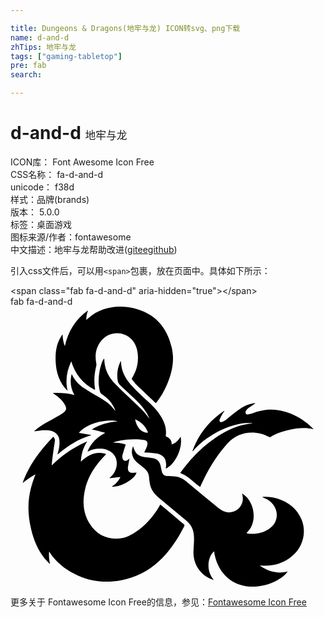 ```yaml
---

title: Dungeons & Dragons(地牢与龙) ICON转svg、png下载
name: d-and-d
zhTips: 地牢与龙
tags: ["gaming-tabletop"]
pre: fab
search: 

---
```


# d-and-d  <small style="font-size: 60%;font-weight: 100">地牢与龙</small>


<div class="detail-page">
<p>
<span>
ICON库：
<span class="badge-secondary badge">Font Awesome Icon Free</span> 
</span>
<br/>
<span>
CSS名称：
<span class="badge-secondary badge">fa-d-and-d</span> 
</span>
<br/>
<span>
unicode：
<span class="badge-secondary badge">f38d</span> 
<copy-btn content='f38d' btn-title=""></copy-btn>
<copy-btn :content='String.fromCodePoint(parseInt("f38d", 16))' btn-title="复制U"></copy-btn>
</span><br/><span>样式：<span class="badge-light badge">品牌(brands)</span></span>
<br/>
<span>
版本：
<span class="badge-secondary badge">5.0.0</span> 
</span><br/><span>标签：<span class="badge-light badge"><router-link to="/tags/gaming-tabletop.html">桌面游戏</router-link></span></span>
<br/>
<span>图标来源/作者：<span class="badge-light badge">fontawesome</span></span> 
<br/>
<span class="zh-detail">中文描述：<span class="badge-primary badge">地牢与龙</span><span class="help-link"><span>帮助改进</span>(<a href="https://gitee.com/liuwave/icon-helper/edit/master/json/fontawesome/brands/d-and-d.json" target="_blank" rel="noopener noreferrer">gitee</a><a href="https://github.com/liuwave/icon-helper/edit/master/json/fontawesome/brands/d-and-d.json" target="_blank" rel="noopener noreferrer">github</a></span>)</span><br/>
</p>
</div>
<div class="alert alert-dark">
  <i class="fab fa-d-and-d fa-xs"></i>
  <i class="fab fa-d-and-d fa-sm"></i>
  <i class="fab fa-d-and-d fa-lg"></i>
  <i class="fab fa-d-and-d fa-2x"></i>
  <i class="fab fa-d-and-d fa-3x"></i>
  <i class="fab fa-d-and-d fa-5x"></i>
  <i class="fab fa-d-and-d fa-7x"></i>
</div>
<div>
  <p>引入css文件后，可以用<code>&lt;span&gt;</code>包裹，放在页面中。具体如下所示：    
  </p>
  <div class="alert alert-primary" style="font-size: 14px">
    &lt;span class="fab fa-d-and-d" aria-hidden="true"&gt;&lt;/span&gt;
    <copy-btn content='<span class="fab fa-d-and-d" aria-hidden="true"></span>'></copy-btn>
  </div>
  <div class="alert alert-secondary">
    <i class="fab fa-d-and-d"
    style="font-size: 24px"
    aria-hidden="true"></i> fab fa-d-and-d
    <copy-btn content="fab fa-d-and-d" btn-title="复制图标名称"></copy-btn>
  </div>
</div>
<div id="svg" class="svg-wrap">
<svg xmlns="http://www.w3.org/2000/svg" viewBox="0 0 576 512"><path d="M82.5 98.9c-.6-17.2 2-33.8 12.7-48.2.3 7.4 1.2 14.5 4.2 21.6 5.9-27.5 19.7-49.3 42.3-65.5-1.9 5.9-3.5 11.8-3 17.7 8.7-7.4 18.8-17.8 44.4-22.7 14.7-2.8 29.7-2 42.1 1 38.5 9.3 61 34.3 69.7 72.3 5.3 23.1.7 45-8.3 66.4-5.2 12.4-12 24.4-20.7 35.1-2-1.9-3.9-3.8-5.8-5.6-42.8-40.8-26.8-25.2-37.4-37.4-1.1-1.2-1-2.2-.1-3.6 8.3-13.5 11.8-28.2 10-44-1.1-9.8-4.3-18.9-11.3-26.2-14.5-15.3-39.2-15-53.5.6-11.4 12.5-14.1 27.4-10.9 43.6.2 1.3.4 2.7 0 3.9-3.4 13.7-4.6 27.6-2.5 41.6.1.5.1 1.1.1 1.6 0 .3-.1.5-.2 1.1-21.8-11-36-28.3-43.2-52.2-8.3 17.8-11.1 35.5-6.6 54.1-15.6-15.2-21.3-34.3-22-55.2zm469.6 123.2c-11.6-11.6-25-20.4-40.1-26.6-12.8-5.2-26-7.9-39.9-7.1-10 .6-19.6 3.1-29 6.4-2.5.9-5.1 1.6-7.7 2.2-4.9 1.2-7.3-3.1-4.7-6.8 3.2-4.6 3.4-4.2 15-12 .6-.4 1.2-.8 2.2-1.5h-2.5c-.6 0-1.2.2-1.9.3-19.3 3.3-30.7 15.5-48.9 29.6-10.4 8.1-13.8 3.8-12-.5 1.4-3.5 3.3-6.7 5.1-10 1-1.8 2.3-3.4 3.5-5.1-.2-.2-.5-.3-.7-.5-27 18.3-46.7 42.4-57.7 73.3.3.3.7.6 1 .9.3-.6.5-1.2.9-1.7 10.4-12.1 22.8-21.8 36.6-29.8 18.2-10.6 37.5-18.3 58.7-20.2 4.3-.4 8.7-.1 13.1-.1-1.8.7-3.5.9-5.3 1.1-18.5 2.4-35.5 9-51.5 18.5-30.2 17.9-54.5 42.2-75.1 70.4-.3.4-.4.9-.7 1.3 14.5 5.3 24 17.3 36.1 25.6.2-.1.3-.2.4-.4l1.2-2.7c12.2-26.9 27-52.3 46.7-74.5 16.7-18.8 38-25.3 62.5-20 5.9 1.3 11.4 4.4 17.2 6.8 2.3-1.4 5.1-3.2 8-4.7 8.4-4.3 17.4-7 26.7-9 14.7-3.1 29.5-4.9 44.5-1.3v-.5c-.5-.4-1.2-.8-1.7-1.4zM316.7 397.6c-39.4-33-22.8-19.5-42.7-35.6-.8.9 0-.2-1.9 3-11.2 19.1-25.5 35.3-44 47.6-10.3 6.8-21.5 11.8-34.1 11.8-21.6 0-38.2-9.5-49.4-27.8-12-19.5-13.3-40.7-8.2-62.6 7.8-33.8 30.1-55.2 38.6-64.3-18.7-6.2-33 1.7-46.4 13.9.8-13.9 4.3-26.2 11.8-37.3-24.3 10.6-45.9 25-64.8 43.9-.3-5.8 5.4-43.7 5.6-44.7.3-2.7-.6-5.3-3-7.4-24.2 24.7-44.5 51.8-56.1 84.6 7.4-5.9 14.9-11.4 23.6-16.2-8.3 22.3-19.6 52.8-7.8 101.1 4.6 19 11.9 36.8 24.1 52.3 2.9 3.7 6.3 6.9 9.5 10.3.2-.2.4-.3.6-.5-1.4-7-2.2-14.1-1.5-21.9 2.2 3.2 3.9 6 5.9 8.6 12.6 16 28.7 27.4 47.2 35.6 25 11.3 51.1 13.3 77.9 8.6 54.9-9.7 90.7-48.6 116-98.8 1-1.8.6-2.9-.9-4.2zm172-46.4c-9.5-3.1-22.2-4.2-28.7-2.9 9.9 4 14.1 6.6 18.8 12 12.6 14.4 10.4 34.7-5.4 45.6-11.7 8.1-24.9 10.5-38.9 9.1-1.2-.1-2.3-.4-3-.6 2.8-3.7 6-7 8.1-10.8 9.4-16.8 5.4-42.1-8.7-56.1-2.1-2.1-4.6-3.9-7-5.9-.3 1.3-.1 2.1.1 2.8 4.2 16.6-8.1 32.4-24.8 31.8-7.6-.3-13.9-3.8-19.6-8.5-19.5-16.1-39.1-32.1-58.5-48.3-5.9-4.9-12.5-8.1-20.1-8.7-4.6-.4-9.3-.6-13.9-.9-5.9-.4-8.8-2.8-10.4-8.4-.9-3.4-1.5-6.8-2.2-10.2-1.5-8.1-6.2-13-14.3-14.2-4.4-.7-8.9-1-13.3-1.5-13-1.4-19.8-7.4-22.6-20.3-5 11-1.6 22.4 7.3 29.9 4.5 3.8 9.3 7.3 13.8 11.2 4.6 3.8 7.4 8.7 7.9 14.8.4 4.7.8 9.5 1.8 14.1 2.2 10.6 8.9 18.4 17 25.1 16.5 13.7 33 27.3 49.5 41.1 17.9 15 13.9 32.8 13 56-.9 22.9 12.2 42.9 33.5 51.2 1 .4 2 .6 3.6 1.1-15.7-18.2-10.1-44.1.7-52.3.3 2.2.4 4.3.9 6.4 9.4 44.1 45.4 64.2 85 56.9 16-2.9 30.6-8.9 42.9-19.8 2-1.8 3.7-4.1 5.9-6.5-19.3 4.6-35.8.1-50.9-10.6.7-.3 1.3-.3 1.9-.3 21.3 1.8 40.6-3.4 57-17.4 19.5-16.6 26.6-42.9 17.4-66-8.3-20.1-23.6-32.3-43.8-38.9zM99.4 179.3c-5.3-9.2-13.2-15.6-22.1-21.3 13.7-.5 26.6.2 39.6 3.7-7-12.2-8.5-24.7-5-38.7 5.3 11.9 13.7 20.1 23.6 26.8 19.7 13.2 35.7 19.6 46.7 30.2 3.4 3.3 6.3 7.1 9.6 10.9-.8-2.1-1.4-4.1-2.2-6-5-10.6-13-18.6-22.6-25-1.8-1.2-2.8-2.5-3.4-4.5-3.3-12.5-3-25.1-.7-37.6 1-5.5 2.8-10.9 4.5-16.3.8-2.4 2.3-4.6 4-6.6.6 6.9 0 25.5 19.6 46 10.8 11.3 22.4 21.9 33.9 32.7 9 8.5 18.3 16.7 25.5 26.8 1.1 1.6 2.2 3.3 3.8 4.7-5-13-14.2-24.1-24.2-33.8-9.6-9.3-19.4-18.4-29.2-27.4-3.3-3-4.6-6.7-5.1-10.9-1.2-10.4 0-20.6 4.3-30.2.5-1 1.1-2 1.9-3.3.5 4.2.6 7.9 1.4 11.6 4.8 23.1 20.4 36.3 49.3 63.5 10 9.4 19.3 19.2 25.6 31.6 4.8 9.3 7.3 19 5.7 29.6-.1.6.5 1.7 1.1 2 6.2 2.6 10 6.9 9.7 14.3 7.7-2.6 12.5-8 16.4-14.5 4.2 20.2-9.1 50.3-27.2 58.7.4-4.5 5-23.4-16.5-27.7-6.8-1.3-12.8-1.3-22.9-2.1 4.7-9 10.4-20.6.5-22.4-24.9-4.6-52.8 1.9-57.8 4.6 8.2.4 16.3 1 23.5 3.3-2 6.5-4 12.7-5.8 18.9-1.9 6.5 2.1 14.6 9.3 9.6 1.2-.9 2.3-1.9 3.3-2.7-3.1 17.9-2.9 15.9-2.8 18.3.3 10.2 9.5 7.8 15.7 7.3-2.5 11.8-29.5 27.3-45.4 25.8 7-4.7 12.7-10.3 15.9-17.9-6.5.8-12.9 1.6-19.2 2.4l-.3-.9c4.7-3.4 8-7.8 10.2-13.1 8.7-21.1-3.6-38-25-39.9-9.1-.8-17.8.8-25.9 5.5 6.2-15.6 17.2-26.6 32.6-34.5-15.2-4.3-8.9-2.7-24.6-6.3 14.6-9.3 30.2-13.2 46.5-14.6-5.2-3.2-48.1-3.6-70.2 20.9 7.9 1.4 15.5 2.8 23.2 4.2-23.8 7-44 19.7-62.4 35.6 1.1-4.8 2.7-9.5 3.3-14.3.6-4.5.8-9.2.1-13.6-1.5-9.4-8.9-15.1-19.7-16.3-7.9-.9-15.6.1-23.3 1.3-.9.1-1.7.3-2.9 0 15.8-14.8 36-21.7 53.1-33.5 6-4.5 6.8-8.2 3-14.9zm128.4 26.8c3.3 16 12.6 25.5 23.8 24.3-4.6-11.3-12.1-19.5-23.8-24.3z"/></svg>
</div>
<detail full-name='fa-d-and-d'></detail>
    
<div><p>更多关于  Fontawesome Icon Free的信息，参见：<a target="_blank" href="https://iconhelper.cn/fontawesome.html">Fontawesome Icon Free</a>
</p></div>
